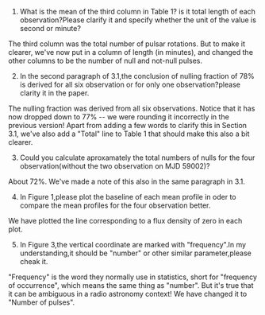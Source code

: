 1. What is the mean of the third column in Table 1? is it total length of each observation?Please clarify it and specify whether the unit of the value is second or minute?

The third column was the total number of pulsar rotations. But to make it clearer, we've now put in a column of length (in minutes), and changed the other columns to be the number of null and not-null pulses.

2. In the second paragraph of 3.1,the conclusion of nulling fraction of 78% is derived for all six observation or for only one observation?please clarity it in the paper.

The nulling fraction was derived from all six observations. Notice that it has now dropped down to 77% -- we were rounding it incorrectly in the previous version! Apart from adding a few words to clarify this in Section 3.1, we've also add a "Total" line to Table 1 that should make this also a bit clearer.

3. Could you calculate aproxamately the total numbers of nulls for the four observation(without the two observation on MJD 59002)?

About 72%. We've made a note of this also in the same paragraph in 3.1.

4. In Figure 1,please plot the baseline of each mean profile in oder to compare the mean profiles for the four observation better.

We have plotted the line corresponding to a flux density of zero in each plot.

5. In Figure 3,the vertical coordinate are marked with "frequency".In my understanding,it should be "number" or other similar parameter,please cheak it.

"Frequency" is the word they normally use in statistics, short for "frequency of occurrence", which means the same thing as "number". But it's true that it can be ambiguous in a radio astronomy context! We have changed it to "Number of pulses".
